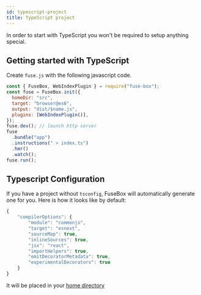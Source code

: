 ```yaml
---
id: typescript-project
title: TypeScript project
---
```


In order to start with TypeScript you won't be required to setup anything
special.

## Getting started with TypeScript

Create `fuse.js` with the following javascript code.

```js
const { FuseBox, WebIndexPlugin } = require("fuse-box");
const fuse = FuseBox.init({
  homeDir: "src",
  target: "browser@es6",
  output: "dist/$name.js",
  plugins: [WebIndexPlugin()],
});
fuse.dev(); // launch http server
fuse
  .bundle("app")
  .instructions(" > index.ts")
  .hmr()
  .watch();
fuse.run();
```

## Typescript Configuration

If you have a project without `tsconfig`, FuseBox will automatically generate
one for you. Here is how it looks like by default:

```ts
{
    "compilerOptions": {
        "module": "commonjs",
        "target": "esnext",
        "sourceMap": true,
        "inlineSources": true,
        "jsx": "react",
        "importHelpers": true,
        "emitDecoratorMetadata": true,
        "experimentalDecorators": true
    }
}
```

It will be placed in your
[home directory](/docs/development/configuration#home-directory)
